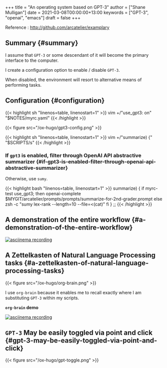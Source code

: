 +++
title = "An operating system based on GPT-3"
author = ["Shane Mulligan"]
date = 2021-03-08T00:00:00+13:00
keywords = ["GPT-3", "openai", "emacs"]
draft = false
+++

Reference
: <http://github.com/arcatelier/examplary>


## Summary {#summary}

I assume that `GPT-3` or some descendant of it
will become the primary interface to the
computer.

I create a configuration option to enable /
disable `GPT-3`.

When disabled, the environment will resort to
alternative means of performing tasks.


## Configuration {#configuration}

{{< highlight sh "linenos=table, linenostart=1" >}}
vim +/"use_gpt3: on" "$NOTES/myrc.yaml"
{{< /highlight >}}

{{< figure src="/ox-hugo/gpt3-config.png" >}}

{{< highlight sh "linenos=table, linenostart=1" >}}
vim +/"summarize) {" "$SCRIPTS/s"
{{< /highlight >}}


### If `gpt3` is enabled, filter through OpenAI API abstractive summarizer {#if-gpt3-is-enabled-filter-through-openai-api-abstractive-summarizer}

Otherwise, use `sumy`.

{{< highlight bash "linenos=table, linenostart=1" >}}
summarize) {
    if myrc-test use_gpt3; then
        openai-complete $MYGIT/arcatelier/prompts/prompts/summarize-for-2nd-grader.prompt
    else
        zsh -c "sumy lex-rank --length=10 --file=<(cat)"
    fi
}
;;
{{< /highlight >}}


## A demonstration of the entire workflow {#a-demonstration-of-the-entire-workflow}

<a title="asciinema recording" href="https://asciinema.org/a/Fb17RAzSfSJAIksddxwqbsMhZ" target="_blank"><img alt="asciinema recording" src="https://asciinema.org/a/Fb17RAzSfSJAIksddxwqbsMhZ.svg" /></a>


## A Zettelkasten of Natural Language Processing tasks {#a-zettelkasten-of-natural-language-processing-tasks}

{{< figure src="/ox-hugo/org-brain.png" >}}

I use `org-brain` because it enables me to
recall exactly where I am substituting `GPT-3`
within my scripts.

<span class="underline">**`org-brain` demo**</span>

<a title="asciinema recording" href="https://asciinema.org/a/nrqqHWCfc5eG0lj3LPyzO2T2h" target="_blank"><img alt="asciinema recording" src="https://asciinema.org/a/nrqqHWCfc5eG0lj3LPyzO2T2h.svg" /></a>


## `GPT-3` May be easily toggled via point and click {#gpt-3-may-be-easily-toggled-via-point-and-click}

{{< figure src="/ox-hugo/gpt-toggle.png" >}}